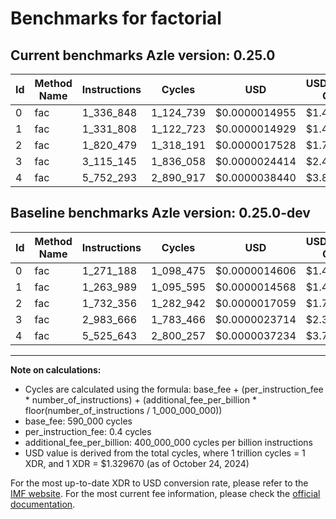 # Benchmarks for factorial

## Current benchmarks Azle version: 0.25.0

| Id  | Method Name | Instructions | Cycles    | USD           | USD/Million Calls | Change                            |
| --- | ----------- | ------------ | --------- | ------------- | ----------------- | --------------------------------- |
| 0   | fac         | 1_336_848    | 1_124_739 | $0.0000014955 | $1.49             | <font color="red">+65_660</font>  |
| 1   | fac         | 1_331_808    | 1_122_723 | $0.0000014929 | $1.49             | <font color="red">+67_819</font>  |
| 2   | fac         | 1_820_479    | 1_318_191 | $0.0000017528 | $1.75             | <font color="red">+88_123</font>  |
| 3   | fac         | 3_115_145    | 1_836_058 | $0.0000024414 | $2.44             | <font color="red">+131_479</font> |
| 4   | fac         | 5_752_293    | 2_890_917 | $0.0000038440 | $3.84             | <font color="red">+226_650</font> |

## Baseline benchmarks Azle version: 0.25.0-dev

| Id  | Method Name | Instructions | Cycles    | USD           | USD/Million Calls |
| --- | ----------- | ------------ | --------- | ------------- | ----------------- |
| 0   | fac         | 1_271_188    | 1_098_475 | $0.0000014606 | $1.46             |
| 1   | fac         | 1_263_989    | 1_095_595 | $0.0000014568 | $1.45             |
| 2   | fac         | 1_732_356    | 1_282_942 | $0.0000017059 | $1.70             |
| 3   | fac         | 2_983_666    | 1_783_466 | $0.0000023714 | $2.37             |
| 4   | fac         | 5_525_643    | 2_800_257 | $0.0000037234 | $3.72             |

---

**Note on calculations:**

- Cycles are calculated using the formula: base_fee + (per_instruction_fee \* number_of_instructions) + (additional_fee_per_billion \* floor(number_of_instructions / 1_000_000_000))
- base_fee: 590_000 cycles
- per_instruction_fee: 0.4 cycles
- additional_fee_per_billion: 400_000_000 cycles per billion instructions
- USD value is derived from the total cycles, where 1 trillion cycles = 1 XDR, and 1 XDR = $1.329670 (as of October 24, 2024)

For the most up-to-date XDR to USD conversion rate, please refer to the [IMF website](https://www.imf.org/external/np/fin/data/rms_sdrv.aspx).
For the most current fee information, please check the [official documentation](https://internetcomputer.org/docs/current/developer-docs/gas-cost#execution).
